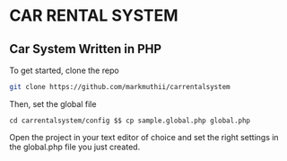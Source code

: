 CAR RENTAL SYSTEM
=================

## Car System Written in PHP

To get started, clone the repo

```bash
git clone https://github.com/markmuthii/carrentalsystem
```

Then, set the global file

```
cd carrentalsystem/config $$ cp sample.global.php global.php
```

Open the project in your text editor of choice and set the right settings in the global.php file you just created.